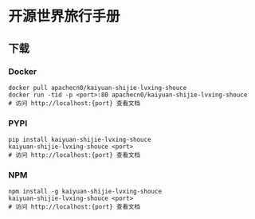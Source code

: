 # 开源世界旅行手册

## 下载

### Docker

```
docker pull apachecn0/kaiyuan-shijie-lvxing-shouce
docker run -tid -p <port>:80 apachecn0/kaiyuan-shijie-lvxing-shouce
# 访问 http://localhost:{port} 查看文档
```

### PYPI

```
pip install kaiyuan-shijie-lvxing-shouce
kaiyuan-shijie-lvxing-shouce <port>
# 访问 http://localhost:{port} 查看文档
```

### NPM

```
npm install -g kaiyuan-shijie-lvxing-shouce
kaiyuan-shijie-lvxing-shouce <port>
# 访问 http://localhost:{port} 查看文档
```